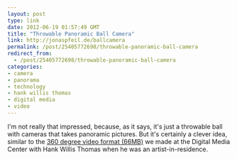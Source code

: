 ```yaml
---
layout: post
type: link
date: 2012-06-19 01:57:49 GMT
title: "Throwable Panoramic Ball Camera"
link: http://jonaspfeil.de/ballcamera
permalink: /post/25405772698/throwable-panoramic-ball-camera
redirect_from: 
  - /post/25405772698/throwable-panoramic-ball-camera
categories:
- camera
- panorama
- technology
- hank willis thomas
- digital media
- video
---
```

<p>I'm not really that impressed, because, as it says, it's just a throwable ball with cameras that takes panoramic pictures. But it's certainly a clever idea, similar to the <a href="http://hpshelton.acm.jhu.edu/video/HankWillisThomas/Farmer's Market 2-desktop.m4v">360 degree video format (66MB)</a> we made at the Digital Media Center with Hank Willis Thomas when he was an artist-in-residence.</p>